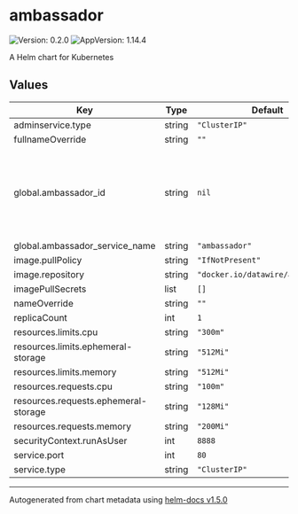 # ambassador

![Version: 0.2.0](https://img.shields.io/badge/Version-0.2.0-informational?style=flat-square) ![AppVersion: 1.14.4](https://img.shields.io/badge/AppVersion-1.14.4-informational?style=flat-square)

A Helm chart for Kubernetes

## Values

| Key | Type | Default | Description |
|-----|------|---------|-------------|
| adminservice.type | string | `"ClusterIP"` |  |
| fullnameOverride | string | `""` |  |
| global.ambassador_id | string | `nil` | Specify the Ambassador ID (useful if multiple Ambassadors are deployed to the same cluster). |
| global.ambassador_service_name | string | `"ambassador"` |  |
| image.pullPolicy | string | `"IfNotPresent"` |  |
| image.repository | string | `"docker.io/datawire/ambassador"` |  |
| imagePullSecrets | list | `[]` |  |
| nameOverride | string | `""` |  |
| replicaCount | int | `1` |  |
| resources.limits.cpu | string | `"300m"` |  |
| resources.limits.ephemeral-storage | string | `"512Mi"` |  |
| resources.limits.memory | string | `"512Mi"` |  |
| resources.requests.cpu | string | `"100m"` |  |
| resources.requests.ephemeral-storage | string | `"128Mi"` |  |
| resources.requests.memory | string | `"200Mi"` |  |
| securityContext.runAsUser | int | `8888` |  |
| service.port | int | `80` |  |
| service.type | string | `"ClusterIP"` |  |

----------------------------------------------
Autogenerated from chart metadata using [helm-docs v1.5.0](https://github.com/norwoodj/helm-docs/releases/v1.5.0)
